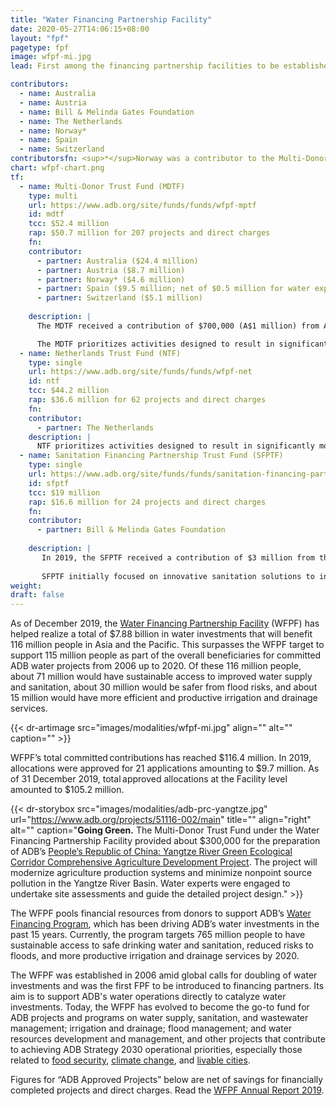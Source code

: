```yaml
---
title: "Water Financing Partnership Facility"
date: 2020-05-27T14:06:15+08:00
layout: "fpf"
pagetype: fpf
image: wfpf-mi.jpg
lead: First among the financing partnership facilities to be established, the Water Financing Partnership Facility has been pushing the water agenda for 15 years and continues to fund water-related projects, including projects related to food security, climate change, and livable cities. The facility’s total committed contributions reached $116.4 million in 2019.

contributors:
  - name: Australia
  - name: Austria 
  - name: Bill & Melinda Gates Foundation
  - name: The Netherlands
  - name: Norway*
  - name: Spain
  - name: Switzerland
contributorsfn: <sup>*</sup>Norway was a contributor to the Multi-Donor Trust Fund from 2007 to 2017.
chart: wfpf-chart.png
tf:
  - name: Multi-Donor Trust Fund (MDTF)   
    type: multi
    url: https://www.adb.org/site/funds/funds/wfpf-mptf
    id: mdtf
    tcc: $52.4 million
    rap: $50.7 million for 207 projects and direct charges
    fn:   
    contributor:
      - partner: Australia ($24.4 million) 
      - partner: Austria ($8.7 million) 
      - partner: Norway* ($4.6 million)
      - partner: Spain ($9.5 million; net of $0.5 million for water expert)
      - partner: Switzerland ($5.1 million)
  
    description: |
      The MDTF received a contribution of $700,000 (A$1 million) from Australia in 2019.

      The MDTF prioritizes activities designed to result in significantly more people with access to safe drinking water and improved sanitation, higher productivity and efficiency of irrigation and drainage services, more people with reduced risk of flooding; sustainable  management of water resources; increased knowledge and capacity; and improved sector governance. Norway was a contributor to the MDTF from 2007 to 2017.
  - name: Netherlands Trust Fund (NTF)
    type: single
    url: https://www.adb.org/site/funds/funds/wfpf-net
    id: ntf
    tcc: $44.2 million
    rap: $36.6 million for 62 projects and direct charges
    fn:   
    contributor:
      - partner: The Netherlands
    description: |
      NTF prioritizes activities designed to result in significantly more people with access to safe drinking water and improved sanitation, higher productivity and efficiency of irrigation and drainage services, more people with reduced risk of flooding; sustainable management of water resources; increased knowledge and capacity; improved sector governance; and increased focus on water-food security nexus.
  - name: Sanitation Financing Partnership Trust Fund (SFPTF)
    type: single
    url: https://www.adb.org/site/funds/funds/sanitation-financing-partnership-trust-fund-under-the-water-financing-partnership-facility
    id: sfptf
    tcc: $19 million
    rap: $16.6 million for 24 projects and direct charges
    fn:   
    contributor:
      - partner: Bill & Melinda Gates Foundation
      
    description: |
       In 2019, the SFPTF received a contribution of $3 million from the Bill & Melinda Gates Foundation. 
       
       SFPTF initially focused on innovative sanitation solutions to increase support for fecal sludge management through non-networked (non-sewered) sanitation and septage management. The focus has now shifted to more holistic approach through the citywide inclusive sanitation framework to increase access to appropriate sanitation systems, whether sewered or non-sewered, centralized or decentralized, including the required support to increase knowledge and capacity and improve governance.
weight: 
draft: false
---
```


As of December 2019, the [Water Financing Partnership Facility](https://www.adb.org/site/funds/funds/water-financing-partnership-facility) (WFPF) has helped realize a total of $7.88 billion in water investments that will benefit 116 million people in Asia and the Pacific. This surpasses the WFPF target to support 115 million people as part of the overall beneficiaries for committed ADB water projects from 2006 up to 2020. Of these 116 million people, about 71 million would have sustainable access to improved water supply and sanitation, about 30 million would be safer from flood risks, and about 15 million would have more efficient and productive irrigation and drainage services.

{{< dr-artimage src="images/modalities/wfpf-mi.jpg" align="" alt="" caption="" >}}

WFPF’s total committed contributions has reached $116.4 million. In 2019, allocations were approved for 21 applications amounting to $9.7 million. As of 31 December 2019, total approved allocations at the Facility level amounted to $105.2 million.

{{< dr-storybox src="images/modalities/adb-prc-yangtze.jpg" url="https://www.adb.org/projects/51116-002/main" title="" align="right" alt="" caption="**Going Green.** The Multi-Donor Trust Fund under the Water Financing Partnership Facility provided about $300,000 for the preparation of ADB’s [People’s Republic of China: Yangtze River Green Ecological Corridor Comprehensive Agriculture Development Project](https://www.adb.org/projects/51116-002/main). The project will modernize agriculture production systems and minimize nonpoint source pollution in the Yangtze River Basin. Water experts were engaged to undertake site assessments and guide the detailed project design." >}}

The WFPF pools financial resources from donors to support ADB’s [Water Financing Program](https://www.adb.org/sectors/water/financing-program), which has been driving ADB’s water investments in the past 15 years. Currently, the program targets 765 million people to have sustainable access to safe drinking water and sanitation, reduced risks to floods, and more productive irrigation and drainage services by 2020. 

The WFPF was established in 2006 amid global calls for doubling of water investments and was the first FPF to be introduced to financing partners. Its aim is to support ADB's water operations directly to catalyze water investments. Today, the WFPF has evolved to become the go-to fund for ADB projects and programs on water supply, sanitation, and wastewater management; irrigation and drainage; flood management; and water resources development and management, and other projects that contribute to achieving ADB Strategy 2030 operational priorities, especially those related to [food security](./strategy-2030/rural-development-and-food-security/), [climate change](./strategy-2030/climate-change/), and [livable cities](./strategy-2030/livable-cities/). 

Figures for “ADB Approved Projects” below are net of savings for financially completed projects and direct charges. Read the [WFPF Annual Report 2019](https://www.adb.org/site/funds/funds/water-financing-partnership-facility).